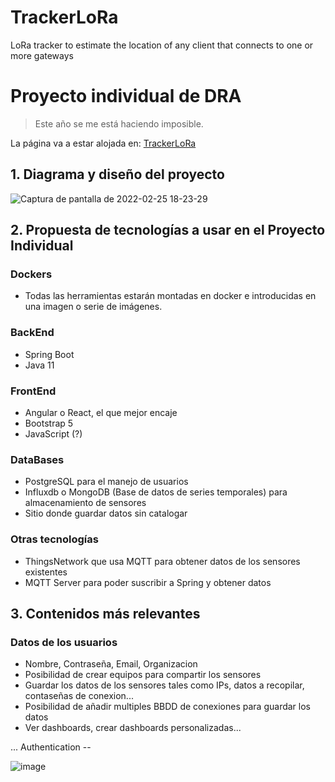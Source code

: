 # TrackerLoRa
LoRa tracker to estimate the location of any client that connects to one or more gateways
# Proyecto individual de DRA

> Este año se me está haciendo imposible.

La página va a estar alojada en: 
[TrackerLoRa](https://tracker.lopezcarrillo.com)

## 1. Diagrama y diseño del proyecto

![Captura de pantalla de 2022-02-25 18-23-29](https://user-images.githubusercontent.com/38069658/155759553-5ca53652-802b-4063-a81d-e3f600677012.png)



## 2. Propuesta de tecnologías a usar en el Proyecto Individual

### Dockers 
* Todas las herramientas estarán montadas en docker e introducidas en una imagen o serie de imágenes.

### BackEnd
* Spring Boot
* Java 11

### FrontEnd
* Angular o React, el que mejor encaje 
* Bootstrap 5
* JavaScript (?)

### DataBases
* PostgreSQL para el manejo de usuarios
* Influxdb o MongoDB (Base de datos de series temporales) para almacenamiento de sensores
* Sitio donde guardar datos sin catalogar

### Otras tecnologías
* ThingsNetwork que usa MQTT para obtener datos de los sensores existentes
* MQTT Server para poder suscribir a Spring y obtener datos


## 3. Contenidos más relevantes

### Datos de los usuarios
* Nombre, Contraseña, Email, Organizacion
* Posibilidad de crear equipos para compartir los sensores
* Guardar los datos de los sensores tales como IPs, datos a recopilar, contaseñas de conexion... 
* Posibilidad de añadir multiples BBDD de conexiones para guardar los datos
* Ver dashboards, crear dashboards personalizadas... 

...
Authentication -- 

![image](https://user-images.githubusercontent.com/38069658/170887326-0bf051d2-3c4f-4184-8084-bbcbe7b724a3.png)

